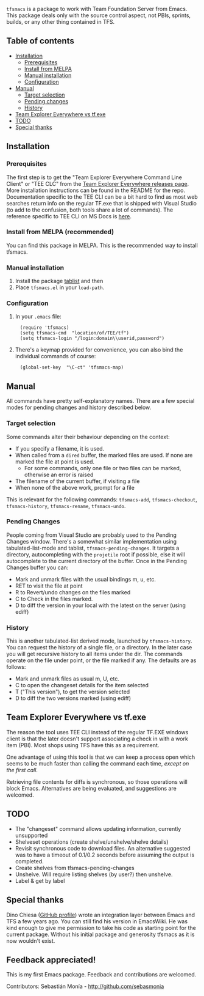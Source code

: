 `tfsmacs` is a package to work with Team Foundation Server from Emacs.
This package deals only with the source control aspect, not PBIs, sprints,
builds, or any other thing contained in TFS.

## Table of contents

<!--ts-->
   * [Installation](#installation)
     * [Prerequisites](#prerequisites)
     * [Install from MELPA](#install-from-melpa)
     * [Manual installation](#manual-installation)
     * [Configuration](#configuration)
   * [Manual](#manual)
     * [Target selection](#target-selection)
     * [Pending changes](#pending-changes)
     * [History](#history)
   * [Team Explorer Everywhere vs tf.exe](#team-explorer-everywhere-vs-tfexe)
   * [TODO](#todo)
   * [Special thanks](#special-thanks)
<!--te-->

## Installation

### Prerequisites

The first step is to get the "Team Explorer Everywhere Command Line Client" or "TEE CLC" from the [Team Explorer Everywhere releases page](https://github.com/Microsoft/team-explorer-everywhere/releases). More installation instructions can be found in the README for the repo.
Documentation specific to the TEE CLI can be a bit hard to find as most web searches return info on the regular TF.exe that is shipped with Visual Studio (to add to the confusion, both tools share a lot of commands). The reference specific to TEE CLI on MS Docs is [here](https://docs.microsoft.com/en-us/previous-versions/visualstudio/visual-studio-2010/gg413282(v=vs.100)).

### Install from MELPA (recommended)

You can find this package in MELPA. This is the recommended way to install tfsmacs.

### Manual installation

1. Install the package [tablist](https://github.com/politza/tablist) and then 
2. Place `tfsmacs.el` in your `load-path`.

### Configuration 

1. In your `.emacs` file:
```elisp
     (require 'tfsmacs)
     (setq tfsmacs-cmd  "location/of/TEE/tf")
     (setq tfsmacs-login "/login:domain\\userid,password")
```
2. There's a keymap provided for convenience, you can also bind the individual commands of course:
```elisp
     (global-set-key  "\C-ct" 'tfsmacs-map)
```

## Manual

All commands have pretty self-explanatory names. There are a few special modes for pending changes and history described below.

### Target selection

Some commands alter their behaviour depending on the context:

* If you specify a filename, it is used.
* When called from a `dired` buffer, the marked files are used. If none are 
marked the file at point is used.
  * For some commands, only one file or two files can be marked, otherwise an error is 
raised
* The filename of the current buffer, if visiting a file
* When none of the above work, prompt for a file

This is relevant for the following commands: `tfsmacs-add`, `tfsmacs-checkout`,
`tfsmacs-history`, `tfsmacs-rename`, `tfsmacs-undo`.

### Pending Changes

People coming from Visual Studio are probably used to the Pending Changes
window. There's a somewhat similar implementation using 
tabulated-list-mode and tablist, `tfsmacs-pending-changes`.
It targets a directory, autocompleting with the `projetile` root if possible,
else it will autocomplete to the current directory of the buffer.
Once in the Pending Changes buffer you can:

* Mark and unmark files with the usual bindings m, u, etc.
* RET to visit the file at point
* R to Revert/undo changes on the files marked
* C to Check in the files marked.
* D to diff the version in your local with the latest on the server (using ediff)

### History

This is another tabulated-list derived mode, launched by `tfsmacs-history`. You can
request the history of a single file, or a directory. In the later case you will
get recursive history to all items under the dir.
The commands operate on the file under point, or the file marked if any. The 
defaults are as follows:

* Mark and unmark files as usual m, U, etc.
* C to open the changeset details for the item selected
* T ("This version"), to get the version selected
* D to diff the two versions marked (using ediff)


## Team Explorer Everywhere vs tf.exe

The reason the tool uses TEE CLI instead of the regular TF.EXE windows
client is that the later doesn't support associating a check in with a
work item (PBI). Most shops using TFS have this as a requirement.

One advantage of using this tool is that we can keep a process open which
seems to be much faster than calling the command each time, _except on the
first call_.

Retrieving file contents for diffs is synchronous, so those operations will block
Emacs. Alternatives are being evaluated, and suggestions are welcomed.

## TODO

* The "changeset" command allows updating information, currently unsupported
* Shelveset operations (create shelve/unshelve/shelve details)
* Revisit synchronous code to download files. An alternative suggested was to have
a timeout of 0.1/0.2 seconds before assuming the output is completed.
* Create shelves from tfsmacs-pending-changes
* Unshelve. Will require listing shelves (by user?) then unshelve.
* Label & get by label

## Special thanks

Dino Chiesa ([GitHub profile](https://github.com/DinoChiesa)) wrote an integration
layer between Emacs and TFS a few years ago. You can still find his version
in EmacsWiki. He was kind enough to give me permission to take his code as
starting point for the current package. Without his initial package
and generosity tfsmacs as it is now wouldn't exist.

## Feedback appreciated!

This is my first Emacs package. Feedback and contributions are welcomed.


Contributors:
Sebastián Monía - http://github.com/sebasmonia
